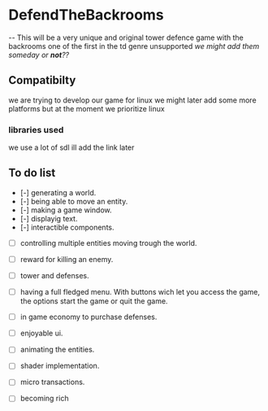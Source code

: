 # DefendTheBackrooms
--
This will be a very unique and original tower defence game with the backrooms one of the first in the td genre unsupported
*we might add them someday or **not**??*
## Compatibilty
we are trying to develop our game for linux we might later add some more platforms but at the moment we prioritize linux

### libraries used 
we use a lot of sdl ill add the link later 

## To do list

 - [-] generating a world.
 - [-] being able to move an entity.
 - [-] making a game window.
 - [-] displayig text.
 - [-] interactible components.
 - [ ] controlling multiple entities moving trough the world.
 - [ ] reward for killing an enemy.
 - [ ] tower and defenses.
 - [ ] having a full fledged menu. With buttons wich let you access the game, the options start the game or quit the game.
 - [ ] in game economy to purchase defenses.
 - [ ] enjoyable ui. 
 - [ ] animating the entities.
 - [ ] shader implementation. 
 - [ ] micro transactions.
 - [ ] becoming rich
 





